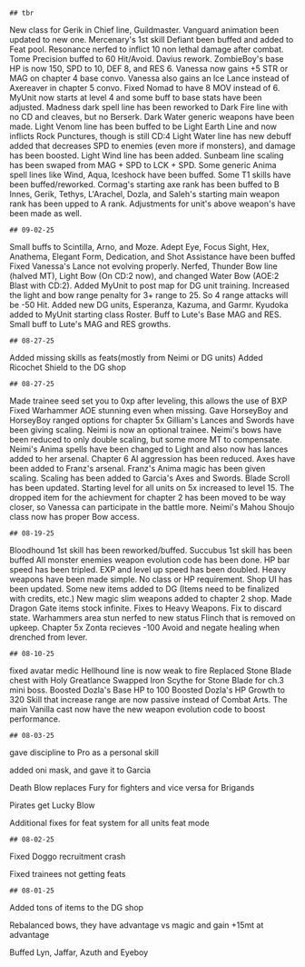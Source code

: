 ```
## tbr
```
New class for Gerik in Chief line, Guildmaster.
Vanguard animation been updated to new one.
Mercenary's 1st skill Defiant been buffed and added to Feat pool.
Resonance nerfed to inflict 10 non lethal damage after combat.
Tome Precision buffed to 60 Hit/Avoid.
Davius rework.
ZombieBoy's base HP is now 150, SPD to 10, DEF 8, and RES 6.
Vanessa now gains +5 STR or MAG on chapter 4 base convo.
Vanessa also gains an Ice Lance instead of Axereaver in chapter 5 convo.
Fixed Nomad to have 8 MOV instead of 6.
MyUnit now starts at level 4 and some buff to base stats have been adjusted.
Madness dark spell line has been reworked to Dark Fire line with no CD and cleaves, but no Berserk.
Dark Water generic weapons have been made.
Light Venom line has been buffed to be Light Earth Line and now inflicts Rock Punctures, though is still CD:4
Light Water line has new debuff added that decreases SPD to enemies (even more if monsters), and damage has been boosted.
Light Wind line has been added.
Sunbeam line scaling has been swaped from MAG + SPD to LCK + SPD.
Some generic Anima spell lines like Wind, Aqua, Iceshock have been buffed.
Some T1 skills have been buffed/reworked.
Cormag's starting axe rank has been buffed to B
Innes, Gerik, Tethys, L'Arachel, Dozla, and Saleh's starting main weapon rank has been upped to A rank.
Adjustments for unit's above weapon's have been made as well.



```
## 09-02-25
```
Small buffs to Scintilla, Arno, and Moze.
Adept Eye, Focus Sight, Hex, Anathema, Elegant Form, Dedication, and Shot Assistance have been buffed
Fixed Vanessa's Lance not evolving properly.
Nerfed, Thunder Bow line (halved MT), Light Bow (On CD:2 now), and changed Water Bow (AOE:2 Blast with CD:2).
Added MyUnit to post map for DG unit training.
Increased the light and bow range penalty for 3+ range to 25. So 4 range attacks will be -50 Hit.
Added new DG units, Esperanza, Kazuma, and Garmr.
Kyudoka added to MyUnit starting class Roster.
Buff to Lute's Base MAG and RES. Small buff to Lute's MAG and RES growths.


```
## 08-27-25
```
Added missing skills as feats(mostly from Neimi or DG units)
Added Ricochet Shield to the DG shop





```
## 08-27-25
```
Made trainee seed set you to 0xp after leveling, this allows the use of BXP
Fixed Warhammer AOE stunning even when missing.
Gave HorseyBoy and HorseyBoy ranged options for chapter 5x
Gilliam's Lances and Swords have been giving scaling.
Neimi is now an optional trainee.
Neimi's bows have been reduced to only double scaling, but some more MT to compensate.
Neimi's Anima spells have been changed to Light and also now has lances added to her arsenal.
Chapter 6 AI aggression has been reduced.
Axes have been added to Franz's arsenal.
Franz's Anima magic has been given scaling.
Scaling has been added to Garcia's Axes and Swords.
Blade Scroll has been updated.
Starting level for all units on 5x increased to level 15.
The dropped item for the achievment for chapter 2 has been moved to be way closer, so Vanessa can participate in the battle more.
Neimi's Mahou Shoujo class now has proper Bow access.



```
## 08-19-25
```
Bloodhound 1st skill has been reworked/buffed.
Succubus 1st skill has been buffed
All monster enemies weapon evolution code has been done.
HP bar speed has been tripled.
EXP and level up speed has been doubled.
Heavy weapons have been made simple. No class or HP requirement.
Shop UI has been updated.
Some new items added to DG (Items need to be finalized with credits, etc.)
New magic slim weapons added to chapter 2 shop.
Made Dragon Gate items stock infinite.
Fixes to Heavy Weapons.
Fix to discard state.
Warhammers area stun nerfed to new status Flinch that is removed on upkeep.
Chapter 5x Zonta recieves -100 Avoid and negate healing when drenched from lever.
```
## 08-10-25
```
fixed avatar medic
Hellhound line is now weak to fire
Replaced Stone Blade chest with Holy Greatlance
Swapped Iron Scythe for Stone Blade for ch.3 mini boss.
Boosted Dozla's Base HP to 100
Boosted Dozla's HP Growth to 320
Skill that increase range are now passive instead of Combat Arts.
The main Vanilla cast now have the new weapon evolution code to boost performance.
```
## 08-03-25
```
gave discipline to Pro as a personal skill

added oni mask, and gave it to Garcia

Death Blow replaces Fury for fighters and vice versa for Brigands

Pirates get Lucky Blow

Additional fixes for feat system for all units feat mode

```
## 08-02-25
```
Fixed Doggo recruitment crash

Fixed trainees not getting feats

```
## 08-01-25
```
Added tons of items to the DG shop

Rebalanced bows, they have advantage vs magic and gain +15mt at advantage

Buffed Lyn, Jaffar, Azuth and Eyeboy

```
